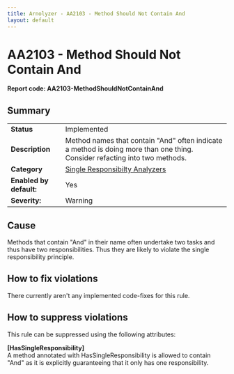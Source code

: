 ```yaml
---
title: Arnolyzer - AA2103 - Method Should Not Contain And
layout: default
---
```

# AA2103 - Method Should Not Contain And #
**Report code: AA2103-MethodShouldNotContainAnd**

## Summary ##
<table>
<tr>
  <td><strong>Status</strong></td>
  <td>Implemented</td>
</tr>
<tr>
  <td><strong>Description</strong></td>
  <td>Method names that contain "And" often indicate a method is doing more than one thing. Consider refacting into two methods.</td>
</tr>
<tr>
  <td><strong>Category</strong></td>
  <td><a href="SingleResponsibiltyAnalyzers.html">Single Responsibilty Analyzers</a></td>
</tr>
<tr>
  <td><strong>Enabled by default:</strong></td>
  <td>Yes</td>
</tr>
<tr>
  <td><strong>Severity:</strong></td>
  <td>Warning</td>
</tr>
</table>

## Cause ##

Methods that contain "And" in their name often undertake two tasks and thus have two responsibilities. Thus they are likely to violate the single responsibility principle.


## How to fix violations ##

There currently aren't any implemented code-fixes for this rule.

## How to suppress violations ##

This rule can be suppressed using the following attributes: 

**[HasSingleResponsibility]**<br/>A method annotated with HasSingleResponsibility is allowed to contain "And" as it is explicitly guaranteeing that it only has one responsibility.
